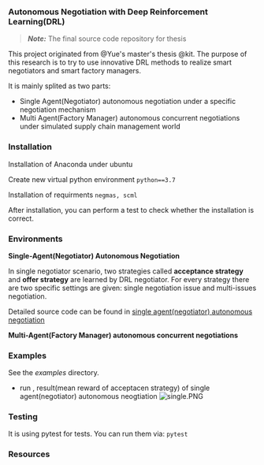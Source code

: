 ### Autonomous Negotiation with Deep Reinforcement Learning(DRL)

> ***Note:*** The final source code repository for thesis

This project originated from @Yue's master's thesis @kit. The purpose of this research is to try to use innovative DRL methods to realize smart negotiators and smart factory managers.

It is mainly splited as two parts:

- Single Agent(Negotiator) autonomous negotiation under a specific negotiation mechanism
- Multi Agent(Factory Manager) autonomous concurrent negotiations under simulated supply chain management world

### Installation

Installation of Anaconda under ubuntu

Create new virtual python environment
```python==3.7```

Installation of requirments
```negmas, scml```

After installation, you can perform a test to check whether the installation is correct.

### Environments

**Single-Agent(Negotiator) Autonomous Negotiation**

In single negotiator scenario, two strategies called **acceptance strategy** and **offer strategy** are learned by DRL negotiator. For every strategy there are two specific settings are given: single negotiation issue and multi-issues negotiation.

Detailed source code can be found in [single agent(negotiator) autonomous negotiation](https://github.com/YueNing/summary_thesis/blob/master/summary-2020-10a11/2020-10a11-Ningyue-Negmas-negotiation.ipynb)

**Multi-Agent(Factory Manager) autonomous concurrent negotiations**

### Examples
See the _examples_ directory.

- run , result(mean reward of acceptacen strategy) of single agent(negotiator) autonomous neogtiation 
![single.PNG](https://i.loli.net/2021/04/23/ytPOCNMxLlSaTDh.png)

### Testing
It is using pytest for tests. You can run them via:
```pytest```

### Resources





